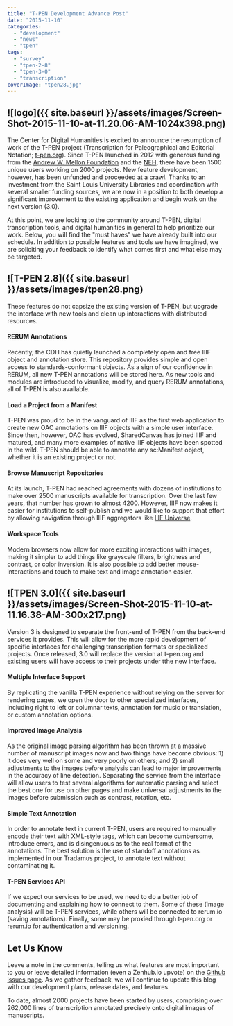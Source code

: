 ```yaml
---
title: "T-PEN Development Advance Post"
date: "2015-11-10"
categories: 
  - "development"
  - "news"
  - "tpen"
tags: 
  - "survey"
  - "tpen-2-8"
  - "tpen-3-0"
  - "transcription"
coverImage: "tpen28.jpg"
---
```


## ![logo]({{ site.baseurl }}/assets/images/Screen-Shot-2015-11-10-at-11.20.06-AM-1024x398.png)

The Center for Digital Humanities is excited to announce the resumption of work of the T-PEN project (Transcription for Paleographical and Editorial Notation; [t-pen.org](http://t-pen.org/)). Since T-PEN launched in 2012 with generous funding from the [Andrew W. Mellon Foundation](http://www.mellon.org/) and the [NEH](http://www.neh.gov/), there have been 1500 unique users working on 2000 projects. New feature development, however, has been unfunded and proceeded at a crawl. Thanks to an investment from the Saint Louis University Libraries and coordination with several smaller funding sources, we are now in a position to both develop a significant improvement to the existing application and begin work on the next version (3.0).

At this point, we are looking to the community around T-PEN, digital transcription tools, and digital humanities in general to help prioritize our work. Below, you will find the "must haves" we have already built into our schedule. In addition to possible features and tools we have imagined, we are soliciting your feedback to identify what comes first and what else may be targeted.

## ![T-PEN 2.8]({{ site.baseurl }}/assets/images/tpen28.png)

These features do not capsize the existing version of T-PEN, but upgrade the interface with new tools and clean up interactions with distributed resources.

#### RERUM Annotations

Recently, the CDH has quietly launched a completely open and free IIIF object and annotation store. This repository provides simple and open access to standards-conformant objects. As a sign of our confidence in RERUM, all new T-PEN annotations will be stored here. As new tools and modules are introduced to visualize, modify, and query RERUM annotations, all of T-PEN is also available.

#### Load a Project from a Manifest

T-PEN was proud to be in the vanguard of IIIF as the first web application to create new OAC annotations on IIIF objects with a simple user interface. Since then, however, OAC has evolved, SharedCanvas has joined IIIF and matured, and many more examples of native IIIF objects have been spotted in the wild. T-PEN should be able to annotate any sc:Manifest object, whether it is an existing project or not.

#### Browse Manuscript Repositories

At its launch, T-PEN had reached agreements with dozens of institutions to make over 2500 manuscripts available for transcription. Over the last few years, that number has grown to almost 4200. However, IIIF now makes it easier for institutions to self-publish and we would like to support that effort by allowing navigation through IIIF aggregators like [IIIF Universe](https://github.com/ryanfb/iiif-universe).

#### Workspace Tools

Modern browsers now allow for more exciting interactions with images, making it simpler to add things like grayscale filters, brightness and contrast, or color inversion. It is also possible to add better mouse-interactions and touch to make text and image annotation easier.

## ![TPEN 3.0]({{ site.baseurl }}/assets/images/Screen-Shot-2015-11-10-at-11.16.38-AM-300x217.png)

Version 3 is designed to separate the front-end of T-PEN from the back-end services it provides. This will allow for the more rapid development of specific interfaces for challenging transcription formats or specialized projects. Once released, 3.0 will replace the version at t-pen.org and existing users will have access to their projects under tthe new interface.

#### Multiple Interface Support

By replicating the vanilla T-PEN experience without relying on the server for rendering pages, we open the door to other specialized interfaces, including right to left or columnar texts, annotation for music or translation, or custom annotation options.

#### Improved Image Analysis

As the original image parsing algorithm has been thrown at a massive number of manuscript images now and two things have become obvious: 1) it does very well on some and very poorly on others; and 2) small adjustments to the images before analysis can lead to major improvements in the accuracy of line detection. Separating the service from the interface will allow users to test several algorithms for automatic parsing and select the best one for use on other pages and make universal adjustments to the images before submission such as contrast, rotation, etc.

#### Simple Text Annotation

In order to annotate text in current T-PEN, users are required to manually encode their text with XML-style tags, which can become cumbersome, introduce errors, and is disingenuous as to the real format of the annotations. The best solution is the use of standoff annotations as implemented in our Tradamus project, to annotate text without contaminating it.

#### T-PEN Services API

If we expect our services to be used, we need to do a better job of documenting and explaining how to connect to them. Some of these (image analysis) will be T-PEN services, while others will be connected to rerum.io (saving annotations). Finally, some may be proxied through t-pen.org or rerum.io for authentication and versioning.

## Let Us Know

Leave a note in the comments, telling us what features are most important to you or leave detailed information (even a Zenhub.io upvote) on the [Github issues page](https://github.com/CenterForDigitalHumanities/TPEN3/issues). As we gather feedback, we will continue to update this blog with our development plans, release dates, and features.

To date, almost 2000 projects have been started by users, comprising over 262,000 lines of transcription annotated precisely onto digital images of manuscripts.
